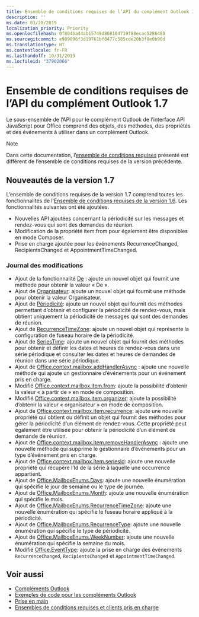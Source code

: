 ```yaml
---
title: Ensemble de conditions requises de l’API du complément Outlook 1.7
description: ''
ms.date: 03/20/2019
localization_priority: Priority
ms.openlocfilehash: 0f804ba44ab15749d868104719f88ecac5286480
ms.sourcegitcommit: e989096f3d19761bf8477c585cde20b3f8e0b90d
ms.translationtype: HT
ms.contentlocale: fr-FR
ms.lasthandoff: 10/31/2019
ms.locfileid: "37902066"
---
```

# <a name="outlook-add-in-api-requirement-set-17"></a>Ensemble de conditions requises de l’API du complément Outlook 1.7

Le sous-ensemble de l’API pour le complément Outlook de l’interface API JavaScript pour Office comprend des objets, des méthodes, des propriétés et des événements à utiliser dans un complément Outlook.

> [!NOTE]
> Dans cette documentation, l’[ensemble de conditions requises](/office/dev/add-ins/reference/requirement-sets/outlook-api-requirement-sets) présenté est différent de l’ensemble de conditions requises de la version précédente.

## <a name="whats-new-in-17"></a>Nouveautés de la version 1.7

L’ensemble de conditions requises de la version 1.7 comprend toutes les fonctionnalités de l’[Ensemble de conditions requises de la version 1.6](../requirement-set-1.6/outlook-requirement-set-1.6.md). Les fonctionnalités suivantes ont été ajoutées.

- Nouvelles API ajoutées concernant la périodicité sur les messages et rendez-vous qui sont des demandes de réunion.
- Modification de la propriété item.from pour également être disponibles en mode Composer.
- Prise en charge ajoutée pour les événements RecurrenceChanged, RecipientsChanged et AppointmentTimeChanged.

### <a name="change-log"></a>Journal des modifications

- Ajout de la fonctionnalité [De](/javascript/api/outlook/office.from?view=outlook-js-1.7) : ajoute un nouvel objet qui fournit une méthode pour obtenir la valeur « De ».
- Ajout de [Organisateur](/javascript/api/outlook/office.organizer?view=outlook-js-1.7): ajoute un nouvel objet qui fournit une méthode pour obtenir la valeur Organisateur.
- Ajout de [Périodicité](/javascript/api/outlook/office.recurrence?view=outlook-js-1.7): ajoute un nouvel objet qui fournit des méthodes permettant d’obtenir et configurer la périodicité de rendez-vous, mais obtient uniquement la périodicité de messages qui sont des demandes de réunion.
- Ajout de [RecurrenceTimeZone](/javascript/api/outlook/office.recurrencetimezone?view=outlook-js-1.7): ajoute un nouvel objet qui représente la configuration de fuseau horaire de la périodicité.
- Ajout de [SeriesTime](/javascript/api/outlook/office.seriestime?view=outlook-js-1.7): ajoute un nouvel objet qui fournit des méthodes pour obtenir et définir les dates et heures de rendez-vous dans une série périodique et consulter les dates et heures de demandes de réunion dans une série périodique.
- Ajout de [Office.context.mailbox.addHandlerAsync](office.context.mailbox.item.md#addhandlerasynceventtype-handler-options-callback) : ajoute une nouvelle méthode qui ajoute un gestionnaire d’événements pour un événement pris en charge.
- Modifié [Office.context.mailbox.item.from](office.context.mailbox.item.md#from-emailaddressdetailsfrom): ajoute la possibilité d’obtenir la valeur « à partir de » en mode de composition.
- Modifié [Office.context.mailbox.item.organizer](office.context.mailbox.item.md#organizer-emailaddressdetailsorganizer): ajoute la possibilité d’obtenir la valeur « organisateur » en mode de composition.
- Ajout de [Office.context.mailbox.item.recurrence](office.context.mailbox.item.md#nullable-recurrence-recurrence): ajoute une nouvelle propriété qui obtient ou définit un objet qui fournit des méthodes pour gérer la périodicité d’un élément de rendez-vous. Cette propriété peut également être utilisée pour obtenir la périodicité d’un élément de demande de réunion.
- Ajout de [Office.context.mailbox.item.removeHandlerAsync](office.context.mailbox.item.md#removehandlerasynceventtype-options-callback) : ajoute une nouvelle méthode qui supprime le gestionnaire d’événements pour un type d’événement pris en charge.
- Ajout de [Office.context.mailbox.item.seriesId](office.context.mailbox.item.md#nullable-seriesid-string): ajoute une nouvelle propriété qui récupère l’Id de la série à laquelle une occurrence appartient.
- Ajout de [Office.MailboxEnums.Days](/javascript/api/outlook/office.mailboxenums.days?view=outlook-js-1.7): ajoute une nouvelle énumération qui spécifie le jour de semaine ou le type de journée.
- Ajout de [Office.MailboxEnums.Month](/javascript/api/outlook/office.mailboxenums.month?view=outlook-js-1.7): ajoute une nouvelle énumération qui spécifie le mois.
- Ajout de [Office.MailboxEnums.RecurrenceTimeZone](/javascript/api/outlook/office.mailboxenums.recurrencetimezone?view=outlook-js-1.7): ajoute une nouvelle énumération qui spécifie le fuseau horaire appliqué à la périodicité.
- Ajout de [Office.MailboxEnums.RecurrenceType](/javascript/api/outlook/office.mailboxenums.recurrencetype?view=outlook-js-1.7): ajoute une nouvelle énumération qui spécifie le type de périodicité.
- Ajout de [Office.MailboxEnums.WeekNumber](/javascript/api/outlook/office.mailboxenums.weeknumber?view=outlook-js-1.7): ajoute une nouvelle énumération qui spécifie la semaine du mois.
- Modifié [Office.EventType](/javascript/api/office/office.eventtype): ajoute la prise en charge des événements `RecurrenceChanged`, `RecipientsChanged` et `AppointmentTimeChanged`.

## <a name="see-also"></a>Voir aussi

- [Compléments Outlook](/outlook/add-ins/)
- [Exemples de code pour les compléments Outlook](https://developer.microsoft.com/outlook/gallery/?filterBy=Outlook,Samples,Add-ins)
- [Prise en main](/outlook/add-ins/quick-start)
- [Ensembles de conditions requises et clients pris en charge](../../requirement-sets/outlook-api-requirement-sets.md)
